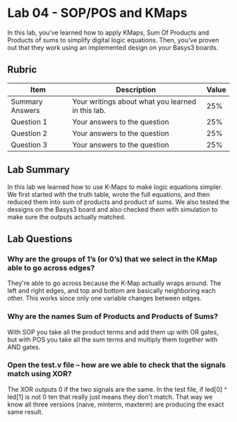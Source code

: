 # Lab 04 - SOP/POS and KMaps

In this lab, you’ve learned how to apply KMaps, Sum Of Products and Products of
sums to simplify digital logic equations. Then, you’ve proven out that they work
using an implemented design on your Basys3 boards.

## Rubric

| Item | Description | Value |
| ---- | ----------- | ----- |
| Summary Answers | Your writings about what you learned in this lab. | 25% |
| Question 1 | Your answers to the question | 25% |
| Question 2 | Your answers to the question | 25% |
| Question 3 | Your answers to the question | 25% |

## Lab Summary

In this lab we learned how to use K-Maps to make logic equations simpler. We first started with the truth table, wrote the full equations, and then reduced them into sum of products and product of sums. We also tested the dessigns on the Basys3 board and also checked them with simulation to make sure the outputs actually matched.

## Lab Questions

### Why are the groups of 1’s (or 0’s) that we select in the KMap able to go across edges?
They're able to go across because the K-Map actually wraps around. The left and right edges, and top and bottom are basically neighboring each other. This works since only one variable changes between edges.

### Why are the names Sum of Products and Products of Sums?
With SOP you take all the product terms and add them up with OR gates, but with POS you take all the sum terms and multiply them together with AND gates.

### Open the test.v file – how are we able to check that the signals match using XOR?
The XOR outputs 0 if the two signals are the same. In the test file, if led[0] ^ led[1] is not 0 ten that really just means they don't match. That way we know all three versions (naive, minterm, maxterm) are producing the exact same result.
